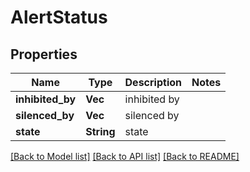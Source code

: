 # AlertStatus

## Properties

Name | Type | Description | Notes
------------ | ------------- | ------------- | -------------
**inhibited_by** | **Vec<String>** | inhibited by | 
**silenced_by** | **Vec<String>** | silenced by | 
**state** | **String** | state | 

[[Back to Model list]](../README.md#documentation-for-models) [[Back to API list]](../README.md#documentation-for-api-endpoints) [[Back to README]](../README.md)


